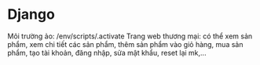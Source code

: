 # Django
Môi trường ảo: /env/scripts/.activate
Trang web thương mại: có thể xem sản phẩm, xem chi tiết các sản phẩm, thêm
sản phẩm vào giỏ hàng, mua sản phẩm, tạo tài khoản, đăng nhập, sửa mật khẩu,
reset lại mk,...
